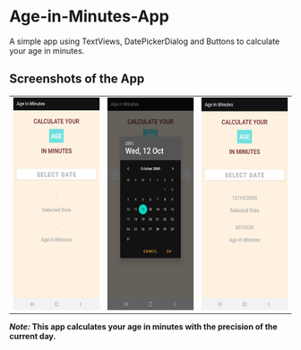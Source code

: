 # Age-in-Minutes-App
A simple app using TextViews, DatePickerDialog and Buttons to calculate your age in minutes.

## Screenshots of the App

<table>
  <tr>
    <td> <img src = "screenshots/app_ui.jpg" height="380" width="210"> </td>
    <td> <img src = "screenshots/date_picker_dialog.jpg" height="380" width="210"> </td>
    <td> <img src = "screenshots/result.jpg" height="380" width="210"> </td>
  </tr>
</table>

**_Note:_ This app calculates your age in minutes with the precision of the current day.**
